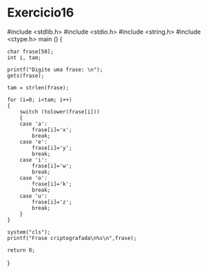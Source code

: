 # Exercicio16

#include <stdlib.h>
#include <stdio.h>
#include <string.h>
#include <ctype.h>
main ()
{

    char frase[50];
    int i, tam;

    printf("Digite uma frase: \n");
    gets(frase);

    tam = strlen(frase);

    for (i=0; i<tam; i++)
    {
        switch (tolower(frase[i]))
        {
        case 'a':
            frase[i]='x';
            break;
        case 'e':
            frase[i]='y';
            break;
        case 'i':
            frase[i]='w';
            break;
        case 'o':
            frase[i]='k';
            break;
        case 'u':
            frase[i]='z';
            break;
        }
    }

    system("cls");
    printf("Frase criptografada\n%s\n",frase);

    return 0;
}

